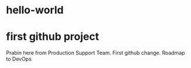 # hello-world
# first github project

Prabin here from Production Support Team.
First github change.
Roadmap to DevOps
